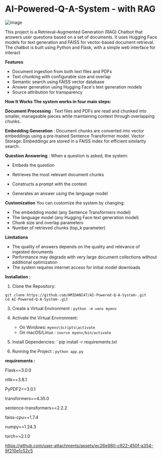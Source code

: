 # AI-Powered-Q-A-System - with RAG
![image](https://github.com/user-attachments/assets/58071d2c-4212-4e3a-8575-880390b470a2)

This project is a Retrieval-Augmented Generation (RAG) Chatbot that answers user questions based on a set of documents.
It uses Hugging Face models for text generation and FAISS for vector-based document retrieval.
The chatbot is built using Python and Flask, with a simple web interface for interact


**Features**
 - Document ingestion from both text files and PDFs
 - Text chunking with configurable size and overlap
 - Semantic search using FAISS vector database
 - Answer generation using Hugging Face's text generation models
 - Source attribution for transparency


**How It Works
The system works in four main steps:**

**Document Processing** : Text files and PDFs are read and chunked into smaller, manageable pieces while maintaining context through overlapping chunks.

**Embedding Generation** : Document chunks are converted into vector embeddings using a pre-trained Sentence Transformer model.
Vector Storage: Embeddings are stored in a FAISS index for efficient similarity search.

**Question Answering** : When a question is asked, the system:

- Embeds the question

-  Retrieves the most relevant document chunks

-  Constructs a prompt with the context

-  Generates an answer using the language model

**Customization**
You can customize the system by changing:

- The embedding model (any Sentence Transformers model)
- The language model (any Hugging Face text generation model)
- Chunk size and overlap parameters
- Number of retrieved chunks (top_k parameter)

**Limitations**

- The quality of answers depends on the quality and relevance of ingested documents
- Performance may degrade with very large document collections without additional optimization
- The system requires internet access for initial model downloads


**Installation :** 

1. Clone the Repository:
```
git clone https://github.com/HMIDANI47/AI-Powered-Q-A-System-.git
cd AI-Powered-Q-A-System-.git
```

3. Create a Virtual Environment : `python -m venv myenv `

5. Activate the Virtual Environment:
   - On Windows:
       `myenv\Scripts\activate`
   - On macOS/Linux :
       `source myenv/bin/activate `
   
7. Install Dependencies:
      ` pip install -r requirements.txt

9. Running the Project  :
      `python app.py `


**requirements  :** 

Flask==3.0.0

nltk==3.8.1

PyPDF2==3.0.1

transformers==4.35.0

sentence-transformers==2.2.2

faiss-cpu==1.7.4

numpy==1.24.3

torch==2.1.0

https://github.com/user-attachments/assets/ec26e980-c922-450f-a354-9f210e1c52c5
